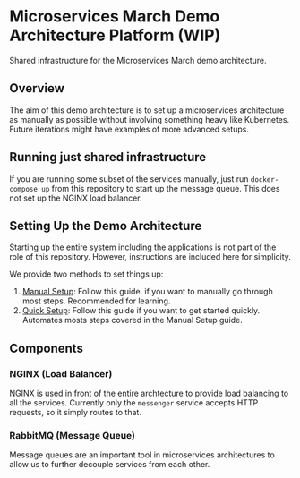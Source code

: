 # Microservices March Demo Architecture Platform (WIP)
Shared infrastructure for the Microservices March demo architecture.

## Overview

The aim of this demo architecture is to set up a microservices architecture as manually as possible without involving something heavy like Kubernetes. Future iterations might have examples of more advanced setups.

## Running just shared infrastructure
If you are running some subset of the services manually, just run `docker-compose up` from this repository to start up the message queue.  This does not set up the NGINX load balancer.

## Setting Up the Demo Architecture

Starting up the entire system including the applications is not part of the role of this repository. However, instructions are included here for simplicity.

We provide two methods to set things up:

1. [Manual Setup](https://github.com/microservices-march/platform/blob/main/docs/manual-setup.md): Follow this guide. if you want to manually go through most steps. Recommended for learning. 
2. [Quick Setup](https://github.com/microservices-march/platform/blob/main/docs/quick-setup.md): Follow this guide if you want to get started quickly. Automates mosts steps covered in the Manual Setup guide.


## Components
### NGINX (Load Balancer)

NGINX is used in front of the entire archtecture to provide load balancing to all the services.
Currently only the `messenger` service accepts HTTP requests, so it simply routes to that.

### RabbitMQ (Message Queue)

Message queues are an important tool in microservices architectures to allow us to further decouple services from each other.
